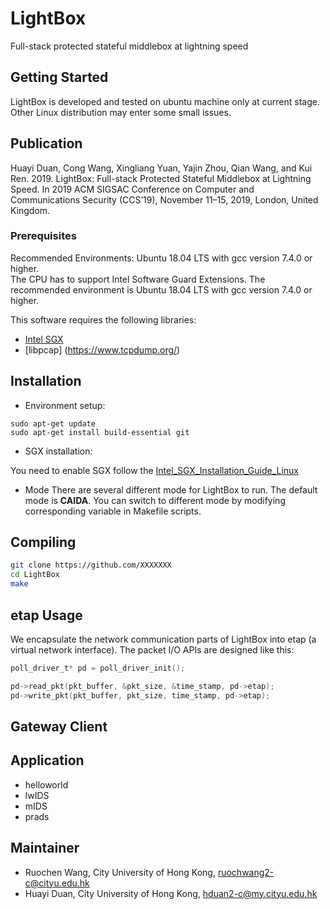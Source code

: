 # LightBox
Full-stack protected stateful middlebox at lightning speed

## Getting Started 

LightBox is developed and tested on ubuntu machine only at current stage. Other Linux distribution may enter some small issues. 

## Publication 
Huayi Duan, Cong Wang, Xingliang Yuan, Yajin Zhou, Qian Wang, and Kui Ren. 2019. LightBox: Full-stack Protected Stateful Middlebox at Lightning Speed. In 2019 ACM SIGSAC Conference on Computer and Communications Security (CCS’19), November 11–15, 2019, London, United Kingdom.  

### Prerequisites  

Recommended Environments: Ubuntu 18.04 LTS with gcc version 7.4.0 or higher.   
The CPU has to support Intel Software Guard Extensions. The recommended environment is Ubuntu 18.04 LTS with gcc version 7.4.0 or higher. 

This software requires the following libraries:  
* [Intel SGX](https://software.intel.com/en-us/sgx)
* [libpcap] (https://www.tcpdump.org/)

## Installation

- Environment setup: 

```shell
sudo apt-get update
sudo apt-get install build-essential git 
```

- SGX installation:

You need to enable SGX follow the [Intel_SGX_Installation_Guide_Linux](https://download.01.org/intel-sgx/linux-2.1/docs/Intel_SGX_Installation_Guide_Linux_2.1_Open_Source.pdf)

- Mode
There are several different mode for LightBox to run. The default mode is **CAIDA**. You can switch to different mode by modifying corresponding variable in Makefile scripts. 

## Compiling
```bash
git clone https://github.com/XXXXXXX
cd LightBox
make
```

## etap Usage
We encapsulate the network communication parts of LightBox into etap (a virtual network interface). The packet I/O APIs are  designed like this:

```c
poll_driver_t* pd = poll_driver_init();

pd->read_pkt(pkt_buffer, &pkt_size, &time_stamp, pd->etap);
pd->write_pkt(pkt_buffer, pkt_size, time_stamp, pd->etap);
```

## Gateway Client

## Application
- helloworld
- lwIDS
- mIDS
- prads


## Maintainer
- Ruochen Wang, City University of Hong Kong, ruochwang2-c@cityu.edu.hk
- Huayi Duan, City University of Hong Kong, hduan2-c@my.cityu.edu.hk



